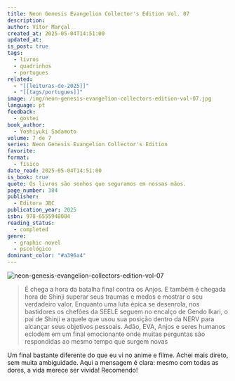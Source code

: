 ```yaml
---
title: Neon Genesis Evangelion Collector's Edition Vol. 07
description: 
author: Vítor Marçal
created_at: 2025-05-04T14:51:00
updated_at: 
is_post: true
tags:
  - livros
  - quadrinhos
  - portugues
related:
  - "[[leituras-de-2025]]"
  - "[[tags/portugues]]"
image: /img/neon-genesis-evangelion-collectors-edition-vol-07.jpg
language: pt
feedback:
  - gostei
book_author:
  - Yoshiyuki Sadamoto
volume: 7 de 7
series: Neon Genesis Evangelion Collector's Edition
favorite: 
format:
  - físico
date_read: 2025-05-04T14:51:00
is_book: true
quote: Os livros são sonhos que seguramos em nossas mãos.
page_number: 384
publisher:
  - Editora JBC
publication_year: 2025
isbn: 978-6555948004
reading_status:
  - completed
genre:
  - graphic novel
  - pscológico
dominant_color: "#a396a4"
---
```

![neon-genesis-evangelion-collectors-edition-vol-07](/img/neon-genesis-evangelion-collectors-edition-vol-07.jpg)

> É chega a hora da batalha final contra os Anjos. E também é chegada hora de Shinji superar seus traumas e medos e mostrar o seu verdadeiro valor. Enquanto uma luta épica se desenrola, nos bastidores os chefões da SEELE seguem no encalço de Gendo Ikari, o pai de Shinji e aquele que usou sua posição dentro da NERV para alcançar seus objetivos pessoais. Adão, EVA, Anjos e seres humanos eclodem em um final emocionante onde muitas perguntas são respondidas ao mesmo tempo que surgem novas

Um final bastante diferente do que eu vi no anime e filme. Achei mais direto, sem muita ambiguidade. Aqui a mensagem é clara: mesmo com todas as dores, a vida merece ser vivida! Recomendo!